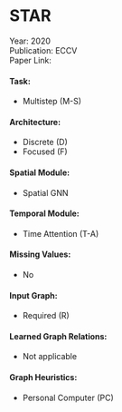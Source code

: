# STAR

Year: 2020  
Publication: ECCV  
Paper Link:

#### Task:

- Multistep (M-S)

#### Architecture:

- Discrete (D)
- Focused (F)

#### Spatial Module:

- Spatial GNN

#### Temporal Module:

- Time Attention (T-A)

#### Missing Values:

- No

#### Input Graph:

- Required (R)

#### Learned Graph Relations:

- Not applicable

#### Graph Heuristics:

- Personal Computer (PC)
